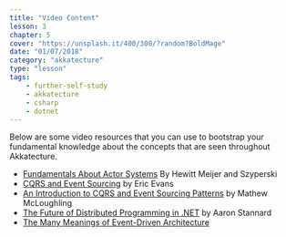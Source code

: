```yaml
---
title: "Video Content"
lesson: 3
chapter: 5
cover: "https://unsplash.it/400/300/?random?BoldMage"
date: "01/07/2018"
category: "akkatecture"
type: "lesson"
tags:
    - further-self-study
    - akkatecture
    - csharp
    - dotnet
---
```


Below are some video resources that you can use to bootstrap your fundamental knowledge about the concepts that are seen throughout Akkatecture.

- [Fundamentals About Actor Systems](https://channel9.msdn.com/Shows/Going+Deep/Hewitt-Meijer-and-Szyperski-The-Actor-Model-everything-you-wanted-to-know-but-were-afraid-to-ask) By Hewitt Meijer and Szyperski
- [CQRS and Event Sourcing](https://www.youtube.com/watch?v=JHGkaShoyNs) by Eric Evans
- [An Introduction to CQRS and Event Sourcing Patterns](https://www.youtube.com/watch?v=9a1PqwFrMP0&t=2042s) by Mathew McLoughling
- [The Future of Distributed Programming in .NET](https://www.youtube.com/watch?v=ozelpjr9SXE&t=2140s) by Aaron Stannard
- [The Many Meanings of Event-Driven Architecture](https://www.youtube.com/watch?v=STKCRSUsyP0)
